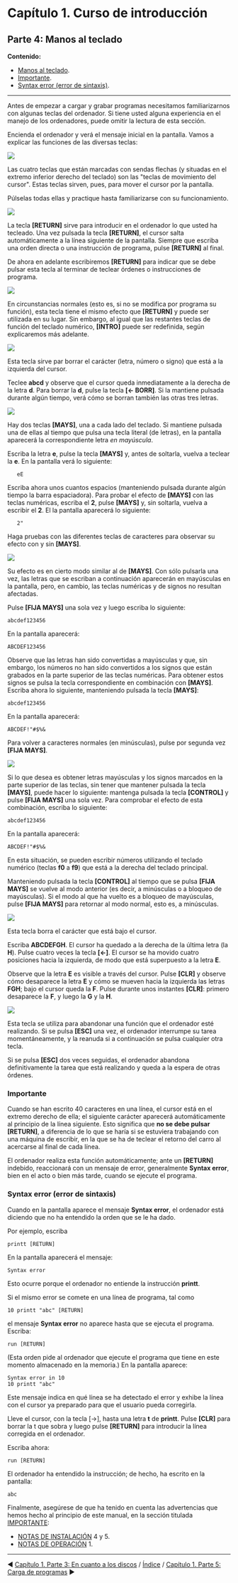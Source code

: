 # Capítulo 1. Curso de introducción 

## Parte 4: Manos al teclado
**Contenido:**
* [Manos al teclado](#parte-4-manos-al-teclado).
* [Importante](#importante).
* [Syntax error (error de sintaxis)](#syntax-error-error-de-sintaxis).

***

Antes de empezar a cargar y grabar programas necesitamos familiarizarnos con algunas teclas del ordenador. Si tiene usted alguna experiencia en el manejo de los ordenadores, puede omitir la lectura de esta sección.

Encienda el ordenador y verá el mensaje inicial en la pantalla. Vamos a explicar las funciones de las diversas teclas:

![](svg/c01-p04-i01.svg)

Las cuatro teclas que están marcadas con sendas flechas (y situadas en el extremo inferior derecho del teclado) son las "teclas de movimiento del cursor". Estas teclas sirven, pues, para mover el cursor por la pantalla. 

Púlselas todas ellas y practique hasta familiarizarse con su funcionamiento. 

![](svg/c01-p04-i02.svg)

La tecla **[RETURN]** sirve para introducir en el ordenador lo que usted ha tecleado. Una vez pulsada la tecla **[RETURN]**, el cursor salta automáticamente a la línea siguiente de la pantalla. Siempre que escriba una orden directa o una instrucción de programa, pulse **[RETURN]** al final. 

De ahora en adelante escribiremos **[RETURN]** para indicar que se debe pulsar esta tecla al terminar de teclear órdenes o instrucciones de programa. 

![](svg/c01-p04-i03.svg)

En circunstancias normales (esto es, si no se modifica por programa su función), esta tecla tiene el mismo efecto que **[RETURN]** y puede ser utilizada en su lugar. Sin embargo, al igual que las restantes teclas de función del teclado numérico, **[INTRO]** puede ser redefinida, según explicaremos más adelante. 

![](svg/c01-p04-i04.svg)

Esta tecla sirve par borrar el carácter (letra, número o signo) que está a la izquierda del cursor. 

Teclee **abcd** y observe que el cursor queda inmediatamente a la derecha de la letra **d**. Para borrar la **d**, pulse la tecla  **[&#8592; BORR]**. Si la mantiene pulsada durante algún tiempo, verá cómo se borran también las otras tres letras.

![](svg/c01-p04-i05.svg)

Hay dos teclas **[MAYS]**, una a cada lado del teclado. Si mantiene pulsada una de ellas al tiempo que pulsa una tecla literal (de letras), en la pantalla aparecerá la correspondiente letra _en mayúscula_. 

Escriba la letra **e**, pulse la tecla **[MAYS]** y, antes de soltarla, vuelva a teclear la **e**. En la pantalla verá lo siguiente: 

```
   eE
```

Escriba ahora unos cuantos espacios (manteniendo pulsada durante algún tiempo la barra espaciadora). Para probar el efecto de **[MAYS]** con las teclas numéricas, escriba el **2**, pulse **[MAYS]** y, sin soltarla, vuelva a escribir el **2**. El la pantalla aparecerá lo siguiente: 

```
   2"
```

Haga pruebas con las diferentes teclas de caracteres para observar su efecto con y sin **[MAYS]**. 

![](svg/c01-p04-i06.svg)

Su efecto es en cierto modo similar al de **[MAYS]**. Con sólo pulsarla una vez, las letras que se escriban a continuación aparecerán en mayúsculas en la pantalla, pero, en cambio, las teclas numéricas y de signos no resultan afectadas. 

Pulse **[FIJA MAYS]** una sola vez y luego escriba lo siguiente: 

```
abcdef123456
```
En la pantalla aparecerá: 

```
ABCDEF123456
```
Observe que las letras han sido convertidas a mayúsculas y que, sin embargo, los números no han sido convertidos a los signos que están grabados en la parte superior de las teclas numéricas. Para obtener estos signos se pulsa la tecla correspondiente en combinación con **[MAYS]**. Escriba ahora lo siguiente, manteniendo pulsada la tecla **[MAYS]**: 

```
abcdef123456
```
En la pantalla aparecerá: 
```
ABCDEF!"#$%&
```

Para volver a caracteres normales (en minúsculas), pulse por segunda vez **[FIJA MAYS]**.

![](svg/c01-p04-i07.svg)

Si lo que desea es obtener letras mayúsculas y los signos marcados en la parte superior de las teclas, sin tener que mantener pulsada la tecla **[MAYS]**, puede hacer lo siguiente: mantenga pulsada la tecla **[CONTROL]** y pulse **[FIJA MAYS]** una sola vez. Para comprobar el efecto de esta combinación, escriba lo siguiente: 

```
abcdef123456
```
En la pantalla aparecerá: 
```
ABCDEF!"#$%&
```
En esta situación, se pueden escribir números utilizando el teclado numérico (teclas **f0** a **f9**) que está a la derecha del teclado principal.

Manteniendo pulsada la tecla **[CONTROL]** al tiempo que se pulsa **[FIJA MAYS]** se vuelve al modo anterior (es decir, a minúsculas o a bloqueo de mayúsculas). Si el modo al que ha vuelto es a bloqueo de mayúsculas, pulse **[FIJA MAYS]** para retornar al modo normal, esto es, a minúsculas. 

![](svg/c01-p04-i08.svg)

Esta tecla borra el carácter que está bajo el cursor.

Escriba **ABCDEFGH**. El cursor ha quedado a la derecha de la última letra (la **H**). Pulse cuatro veces la tecla **[&#8592;]**. El cursor se ha movido cuatro posiciones hacia la izquierda, de modo que está superpuesto a la letra **E**. 

Observe que la letra **E** es visible a través del cursor. Pulse **[CLR]** y observe cómo desaparece la letra **E** y cómo se mueven hacia la izquierda las letras **FGH**; bajo el cursor queda la **F**. Pulse durante unos instantes **[CLR]**: primero desaparece la **F**, y luego la **G** y la **H**. 

![](svg/c01-p04-i09.svg)

Esta tecla se utiliza para abandonar una función que el ordenador esté realizando. Si se pulsa **[ESC]** una vez, el ordenador interrumpe su tarea momentáneamente, y la reanuda si a continuación se pulsa cualquier otra tecla. 

Si se pulsa **[ESC]** dos veces seguidas, el ordenador abandona definitivamente la tarea que está realizando y queda a la espera de otras órdenes. 

### Importante 
Cuando se han escrito 40 caracteres en una línea, el cursor está en el extremo derecho de ella; el siguiente carácter aparecerá automáticamente al principio de la línea siguiente. Esto significa que **no se debe pulsar [RETURN]**, a diferencia de lo que se haría si se estuviera trabajando con una máquina de escribir, en la que se ha de teclear el retorno del carro al acercarse al final de cada línea.

El ordenador realiza esta función automáticamente; ante un **[RETURN]** indebido, reaccionará con un mensaje de error, generalmente **Syntax error**, bien en el acto o bien más tarde, cuando se ejecute el programa. 

### Syntax error  (error de sintaxis) 
Cuando en la pantalla aparece el mensaje **Syntax error**, el ordenador está diciendo que no ha entendido la orden que se le ha dado. 

Por ejemplo, escriba 

```
printt [RETURN]
```
En la pantalla aparecerá el mensaje: 
```
Syntax error
```
Esto ocurre porque el ordenador no entiende la instrucción **printt**.

Si el mismo error se comete en una línea de programa, tal como 

```basic
10 printt "abc" [RETURN]
```
el mensaje **Syntax error** no aparece hasta que se ejecuta el programa. Escriba: 

```basic
run [RETURN]
```
(Esta orden pide al ordenador que ejecute el programa que tiene en este momento almacenado en la memoria.) En la pantalla aparece: 

```basic
Syntax error in 10
10 printt "abc" 
```

Este mensaje indica en qué línea se ha detectado el error y exhibe la línea con el cursor ya preparado para que el usuario pueda corregirla. 

Lleve el cursor, con la tecla [&#8594;], hasta una letra **t** de **printt**. Pulse **[CLR]** para borrar la t que sobra y luego pulse **[RETURN]** para introducir la línea corregida en el ordenador.

Escriba ahora: 

```basic
run [RETURN]
```
El ordenador ha entendido la instrucción; de hecho, ha escrito en la pantalla: 
```
abc
```
Finalmente, asegúrese de que ha tenido en cuenta las advertencias que hemos hecho al principio de este manual, en la sección titulada [IMPORTANTE](0.02.-Importante): 

* [NOTAS DE INSTALACIÓN](0.02.-Importante#notas-de-instalación) 4 y 5.
* [NOTAS DE OPERACIÓN](0.02.-Importante#notas-de-operación) 1.

***

&#9664; [Capítulo 1. Parte 3: En cuanto a los discos](1.03.-En-cuanto-a-los-discos)   /  [Índice](0.03.-Contenido)  /   [Capítulo 1. Parte 5: Carga de programas](1.05.-Carga-de-programas) &#9654;

